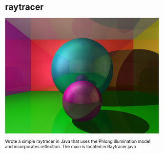# raytracer
![alt tag](https://raw.githubusercontent.com/wjgan1/raytracer/master/saved.png)

Wrote a simple raytracer in Java that uses the Phlong illumination model and incorporates reflection.
The main is located in Raytracer.java
